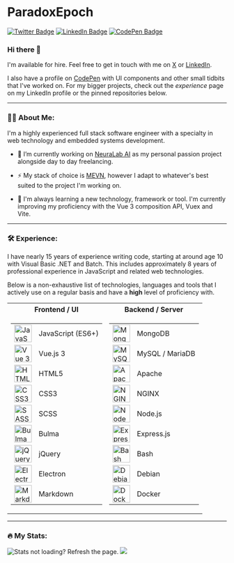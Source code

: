 # ParadoxEpoch

<a href="https://twitter.com/ParadoxEpoch/"><img src="https://img.shields.io/twitter/follow/ParadoxEpoch" alt="Twitter Badge"/></a>
<a href="https://www.linkedin.com/in/tristangauci/"><img src="https://img.shields.io/badge/LinkedIn-blue?logo=linkedin&logoColor=white" alt="LinkedIn Badge"/></a>
<a href="https://codepen.com/paradoxepoch"><img src="https://img.shields.io/badge/CodePen-blue?logo=codepen&logoColor=white" alt="CodePen Badge"/></a>

### Hi there 👋

I'm available for hire. Feel free to get in touch with me on [X](https://twitter.com/ParadoxEpoch/) or [LinkedIn](https://www.linkedin.com/in/tristangauci/).

I also have a profile on [CodePen](https://codepen.com/paradoxepoch) with UI components and other small tidbits that I've worked on. For my bigger projects, check out the *experience* page on my LinkedIn profile or the pinned repositories below.

---

### :man_technologist: About Me:

I'm a highly experienced full stack software engineer with a specialty in web technology and embedded systems development.

- :telescope: I’m currently working on [NeuraLab AI](https://neuralab.ai) as my personal passion project alongside day to day freelancing.

- :zap: My stack of choice is [MEVN](https://en.wikipedia.org/wiki/MEAN_(solution_stack)), however I adapt to whatever's best suited to the project I'm working on.

- :seedling: I'm always learning a new technology, framework or tool. I'm currently improving my proficiency with the Vue 3 composition API, Vuex and Vite.

---


### :hammer_and_wrench: Experience:

I have nearly 15 years of experience writing code, starting at around age 10 with Visual Basic .NET and Batch. This includes approximately 8 years of professional experience in JavaScript and related web technologies.

Below is a non-exhaustive list of technologies, languages and tools that I actively use on a regular basis and have a **high** level of proficiency with.

<table>
<tr><th>Frontend / UI</th><th>Backend / Server</th></tr>
<tr><td>

<table>
  <tr>
    <td><img src="https://cdn.jsdelivr.net/gh/devicons/devicon/icons/javascript/javascript-original.svg" title="JavaScript" alt="JavaScript" width="40" height="40"/></td>
    <td>JavaScript (ES6+)</td>
  </tr>
  <tr>
    <td><img src="https://cdn.jsdelivr.net/gh/devicons/devicon/icons/vuejs/vuejs-original.svg" title="Vue 3" alt="Vue 3" width="40" height="40"/></td>
    <td>Vue.js 3</td>
  </tr>
  <tr>
    <td><img src="https://cdn.jsdelivr.net/gh/devicons/devicon/icons/html5/html5-original.svg" title="HTML5" alt="HTML5" width="40" height="40"/></td>
    <td>HTML5</td>
  </tr>
  <tr>
    <td><img src="https://cdn.jsdelivr.net/gh/devicons/devicon/icons/css3/css3-original.svg" title="CSS3" alt="CSS3" width="40" height="40"/></td>
    <td>CSS3</td>
  </tr>
  <tr>
    <td><img src="https://cdn.jsdelivr.net/gh/devicons/devicon/icons/sass/sass-original.svg" title="SASS" alt="SASS" width="40" height="40"/></td>
    <td>SCSS</td>
  </tr>
  <tr>
    <td><img src="https://cdn.jsdelivr.net/gh/devicons/devicon/icons/bulma/bulma-plain.svg" title="Bulma" alt="Bulma" width="40" height="40"/></td>
    <td>Bulma</td>
  </tr>
  <tr>
    <td><img src="https://cdn.jsdelivr.net/gh/devicons/devicon/icons/jquery/jquery-original.svg" title="jQuery" alt="jQuery" width="40" height="40"/></td>
    <td>jQuery</td>
  </tr>
  <tr>
    <td><img src="https://cdn.jsdelivr.net/gh/devicons/devicon/icons/electron/electron-original.svg" title="Electron" alt="Electron" width="40" height="40"/></td>
    <td>Electron</td>
  </tr>
  <tr>
    <td><img src="https://cdn.jsdelivr.net/gh/devicons/devicon/icons/markdown/markdown-original.svg" title="Markdown" alt="Markdown" width="40" height="40"/></td>
    <td>Markdown</td>
  </tr>
</table>

</td><td>

<table>
  <tr>
    <td><img src="https://cdn.jsdelivr.net/gh/devicons/devicon/icons/mongodb/mongodb-original.svg" title="MongoDB" alt="MongoDB" width="40" height="40"/></td>
    <td>MongoDB</td>
  </tr>
  <tr>
    <td><img src="https://cdn.jsdelivr.net/gh/devicons/devicon/icons/mysql/mysql-original.svg" title="MySQL" alt="MySQL" width="40" height="40"/></td>
    <td>MySQL / MariaDB</td>
  </tr>
  <tr>
    <td><img src="https://cdn.jsdelivr.net/gh/devicons/devicon/icons/apache/apache-original.svg" title="Apache" alt="Apache" width="40" height="40"/></td>
    <td>Apache</td>
  </tr>
  <tr>
    <td><img src="https://cdn.jsdelivr.net/gh/devicons/devicon/icons/nginx/nginx-original.svg" title="NGINX" alt="NGINX" width="40" height="40"/></td>
    <td>NGINX</td>
  </tr>
  <tr>
    <td><img src="https://cdn.jsdelivr.net/gh/devicons/devicon/icons/nodejs/nodejs-original.svg" title="NodeJS" alt="NodeJS" width="40" height="40"/></td>
    <td>Node.js</td>
  </tr>
  <tr>
    <td><img src="https://cdn.jsdelivr.net/gh/devicons/devicon/icons/express/express-original.svg" title="ExpressJS" alt="ExpressJS" width="40" height="40"/></td>
    <td>Express.js</td>
  </tr>
  <tr>
    <td><img src="https://cdn.jsdelivr.net/gh/devicons/devicon/icons/bash/bash-plain.svg" title="Bash" alt="Bash" width="40" height="40"/></td>
    <td>Bash</td>
  </tr>
  <tr>
    <td><img src="https://cdn.jsdelivr.net/gh/devicons/devicon/icons/debian/debian-original.svg" title="Debian" alt="Debian" width="40" height="40"/></td>
    <td>Debian</td>
  </tr>
  <tr>
    <td><img src="https://cdn.jsdelivr.net/gh/devicons/devicon/icons/docker/docker-plain.svg" title="Docker" alt="Docker" width="40" height="40"/></td>
    <td>Docker</td>
  </tr>
</table>

</td></tr> </table>

---

### :fire: My Stats:

<div>
  <img src="https://github-readme-stats-six-sable.vercel.app/api?username=paradoxepoch&show_icons=true&hide_rank=true&rank_icon=percentile&hide_border=true&line_height=24&custom_title=Contribution%20Stats&include_all_commits=true&theme=dark&hide=contribs" alt="Stats not loading? Refresh the page."/>
  <img src="https://github-readme-stats-six-sable.vercel.app/api/top-langs/?username=paradoxepoch&hide_border=true&layout=compact&theme=dark&hide=visual%20basic"/>
</div>

<!--[![GitHub Stats](https://github-readme-stats-six-sable.vercel.app/api?username=paradoxepoch&show_icons=true&hide_rank=true&rank_icon=percentile&hide_border=true&line_height=24&custom_title=Contribution%20Stats&include_all_commits=true&theme=dark&hide=contribs)](https://github.com/anuraghazra/github-readme-stats#gh-dark-mode-only)
[![Top Langs](https://github-readme-stats-six-sable.vercel.app/api/top-langs/?username=paradoxepoch&hide_border=true&layout=compact&theme=dark&hide=visual%20basic)](https://github.com/anuraghazra/github-readme-stats)-->

<!--[![Wakatime Stats](https://github-readme-stats.vercel.app/api/wakatime?username=ParadoxEpoch&theme=dark&layout=compact)](https://github.com/anuraghazra/github-readme-stats)-->

